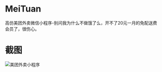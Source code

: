 # MeiTuan
高仿美团外卖微信小程序-别问我为什么不做饿了么，开不了20元一月的免配送费会员了，很伤心。<br>

# 截图
![美团外卖小程序](https://github.com/qq273681448/MeiTuan/blob/master/ScreenShot/pic-1.png)
